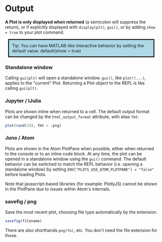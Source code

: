 
# Output


**A Plot is only displayed when returned** (a semicolon will suppress the return), or if explicitly displayed with `display(plt)`, `gui()`, or by adding `show = true` to your plot command.


<div style="background-color: lightblue; padding: 10px; border-style: solid; border-width: medium; margin: 10px;">
Tip: You can have MATLAB-like interactive behavior by setting the default value: default(show = true)
</div>

### Standalone window

Calling `gui(plt)` will open a standalone window.  `gui()`, like `plot!(...)`, applies to the "current" Plot.  Returning a Plot object to the REPL is like calling `gui(plt)`.


### Jupyter / IJulia

Plots are shown inline when returned to a cell.  The default output format can be changed by the `html_output_format` attribute, with alias `fmt`:

```julia
plot(rand(10), fmt = :png)
```

### Juno / Atom

Plots are shown in the Atom PlotPane when possible, either when returned to the console or to an inline code block. At any time, the plot can be opened in a standalone window using the `gui()` command. The default behavior can be switched to match the REPL behavior (i.e. opening a standalone window) by setting `ENV["PLOTS_USE_ATOM_PLOTPANE"] = "false"` before loading Plots.

Note that javascript-based libraries (for example: PlotlyJS) cannot be shown in the PlotPane due to issues within Atom's internals.

### savefig / png

Save the most recent plot, choosing file type automatically by the extension.

```julia
savefig(filename)
```

There are also shorthands `png(fn)`, etc.  You don't need the file extension for those.
